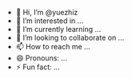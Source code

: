 - 👋 Hi, I’m @yuezhiz
- 👀 I’m interested in ...
- 🌱 I’m currently learning ...
- 💞️ I’m looking to collaborate on ...
- 📫 How to reach me ...
- 😄 Pronouns: ...
- ⚡ Fun fact: ...

<!---
yuezhiz/yuezhiz is a ✨ special ✨ repository because its `README.md` (this file) appears on your GitHub profile.
You can click the Preview link to take a look at your changes.
--->
